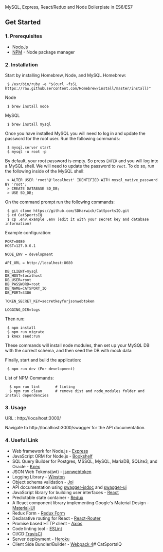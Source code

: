 MySQL, Express, React/Redux and Node Boilerplate in ES6/ES7

## Get Started

### 1. Prerequisites

- [NodeJs](https://nodejs.org/en/)
- [NPM](https://npmjs.org/) - Node package manager

### 2. Installation

Start by installing Homebrew, Node, and MySQL
Homebrew:
```
 $ /usr/bin/ruby -e "$(curl -fsSL https://raw.githubusercontent.com/Homebrew/install/master/install)"
```

Node
```
 $ brew install node
```

MySQL
```
 $ brew install mysql
```

Once you have installed MySQL you will need to log in and update the password for the root user. Run the following commands:

```
 $ mysql.server start
 $ mysql -u root -p
```


By default, your root password is empty. So press `ENTER` and you will log into a MySQL shell. We will need to update the password to `root`. To do so, run the following inside of the MySQL shell:

```
 > ALTER USER 'root'@'localhost' IDENTIFIED WITH mysql_native_password BY 'root';
 > CREATE DATABASE SD_DB;
 > USE SD_DB;
```

On the command prompt run the following commands:

``` 
 $ git clone https://github.com/SDHarwick/CatSportsIQ.git
 $ cd CatSportsIQ
 $ cp .env.example .env (edit it with your secret key and database information)
```

 Example configuration:

```
PORT=8080
HOST=127.0.0.1

NODE_ENV = development

API_URL = http://localhost:8080

DB_CLIENT=mysql
DB_HOST=localhost
DB_USER=root
DB_PASSWORD=root
DB_NAME=CATSPORT_IQ
DB_PORT=3306

TOKEN_SECRET_KEY=secretkeyforjsonwebtoken

LOGGING_DIR=logs
```

Then run:

```
 $ npm install
 $ npm run migrate
 $ knex seed:run
 ```

These commands will install node modules, then set up your MySQL DB with the correct schema, and then seed the DB with mock data


 Finally, start and build the application:
 
```
 $ npm run dev (For development)
```

List of NPM Commands:
 
```
  $ npm run lint       # linting
  $ npm run clean      # remove dist and node_modules folder and install dependencies
```

### 3. Usage

URL : http://localhost:3000/

Navigate to http://localhost:3000/swagger for the API documentation.

### 4. Useful Link
- Web framework for Node.js - [Express](http://expressjs.com/)
- JavaScript ORM  for Node.js - [Bookshelf](http://bookshelfjs.org/)
- SQL Query Builder for Postgres, MSSQL, MySQL, MariaDB, SQLite3, and Oracle - [Knex](http://knexjs.org/)
- JSON Web Tokens(jwt) - [jsonwebtoken](https://www.npmjs.com/package/jsonwebtoken)
- Logging Library - [Winston](https://www.npmjs.com/package/winston)
- Object schema validation  - [Joi](https://www.npmjs.com/package/joi)
- API documentation using [swagger-jsdoc](https://www.npmjs.com/package/swagger-jsdoc) and [swagger-ui](https://www.npmjs.com/package/swagger-ui)
- JavaScript library for building user interfaces - [React](https://facebook.github.io/react/)
- Predictable state container - [Redux](http://redux.js.org/)
- A React component library implementing Google's Material Design - [Material-UI](https://material-ui-1dab0.firebaseapp.com/)
- Redux Form - [Redux Form](http://redux-form.com/7.4.2/)
- Declarative routing for React - [React-Router](https://reacttraining.com/react-router/)
- Promise based HTTP client - [Axios](https://github.com/mzabriskie/axios)
- Code linting tool - [ESLint](http://eslint.org/)
- CI/CD [TravisCI](https://travis-ci.com)
- Server deployment - [Heroku](https://dashboard.heroku.com)
- Client Side Bundler/Builder - [Webpack 4](https://webpack.js.org/)# CatSportsIQ
